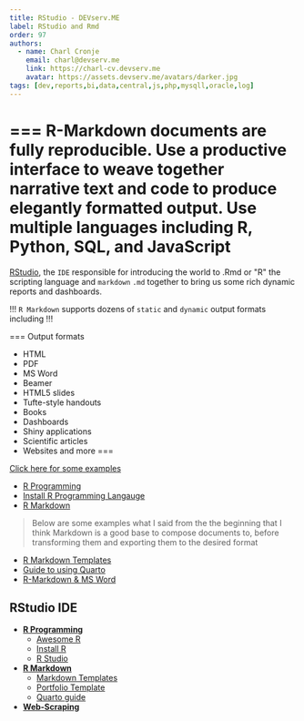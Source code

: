```yaml
---
title: RStudio - DEVserv.ME
label: RStudio and Rmd
order: 97
authors:
  - name: Charl Cronje
    email: charl@devserv.me
    link: https://charl-cv.devserv.me
    avatar: https://assets.devserv.me/avatars/darker.jpg
tags: [dev,reports,bi,data,central,js,php,mysqll,oracle,log]
---
```

<script type="text/javascript">(function(w,s){var e=document.createElement("script");e.type="text/javascript";e.async=true;e.src="https://cdn.pagesense.io/js/webally/f2527eebee974243853bcd47b32631f4.js";var x=document.getElementsByTagName("script")[0];x.parentNode.insertBefore(e,x);})(window,"script");</script>

=== R-Markdown 
documents are fully reproducible. Use a productive interface to weave together narrative text and code to produce elegantly formatted output. Use multiple languages including R, Python, SQL, and JavaScript
===

[RStudio](https://dev.docs.cronje.me/rlang/rstudio), the `IDE` responsible for introducing the world to .Rmd or "R" the scripting language and `markdown` `.md` together to bring us some rich dynamic reports and dashboards.

!!!
`R Markdown` supports dozens of `static` and `dynamic` output formats including
!!!

=== Output formats
- HTML
- PDF
- MS Word
- Beamer
- HTML5 slides
- Tufte-style handouts
- Books
- Dashboards
- Shiny applications
- Scientific articles
- Websites and more
===

[Click here for some examples](https://dev.docs.cronje.me/rlang/rmd/#some-more-interesting-links)

- [R Programming](https://dev.docs.cronje.me/rlang/)
- [Install R Programming Langauge](https://dev.docs.cronje.me/rlang/installr/)
- [R Markdown](https://dev.docs.cronje.me/rlang/rmd/)

> Below are some examples what I said from the the beginning that I think Markdown is a good base to compose documents to, before transforming them and exporting them to the desired format

- [R Markdown Templates](https://dev.docs.cronje.me/rlang/mdtemplates/)
- [Guide to using Quarto](https://dev.docs.cronje.me/rlang/quartoguide/)
- [R-Markdown & MS Word](https://dev.docs.cronje.me/rlang/wordrmd/)

## RStudio IDE

- **[R Programming](https://dev.docs.cronje.me/rLang/README.md)**
  - [Awesome R](https://dev.docs.cronje.me/rLang/awesomer.md)
  - [Install R](https://dev.docs.cronje.me/rLang/installR.md)
  - [R Studio](https://dev.docs.cronje.me/rLang/rstudio.md)
- **[R Markdown](https://dev.docs.cronje.me/rLang/rmd.md)**
  - [Markdown Templates](https://dev.docs.cronje.me/rLang/mdTemplates.md)
  - [Portfolio Template](https://dev.docs.cronje.me/rLang/cvTemplare.md)
  - [Quarto guide](https://dev.docs.cronje.me/rLang/quartoGuide.md)
- **[Web-Scraping](https://dev.docs.cronje.me/rLang/webScraping.md)**